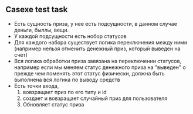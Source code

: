## Casexe test task

* Есть сущность приза, у нее есть подсущности, в данном случае деньги, быллы, вещи. 
* У каждой подсущности есть нобор статусов
* Для каждого набора существует логика переключения между ними (например нельзя отменить денежный приз, который выведен на счет)
* Вся логика обработки приза завязана на переключении статусов, например если мы меняем статус денежного приза на "выведен" о прежде чем поменять этот статус физически, должна быть выполнена вся логика по выводу средств
* Есть точки входа, 
    1. вовзращает приз по его типу и id
    2. создает и вовзращает случайный приз для пользователя
    3. Обновляет статус приза